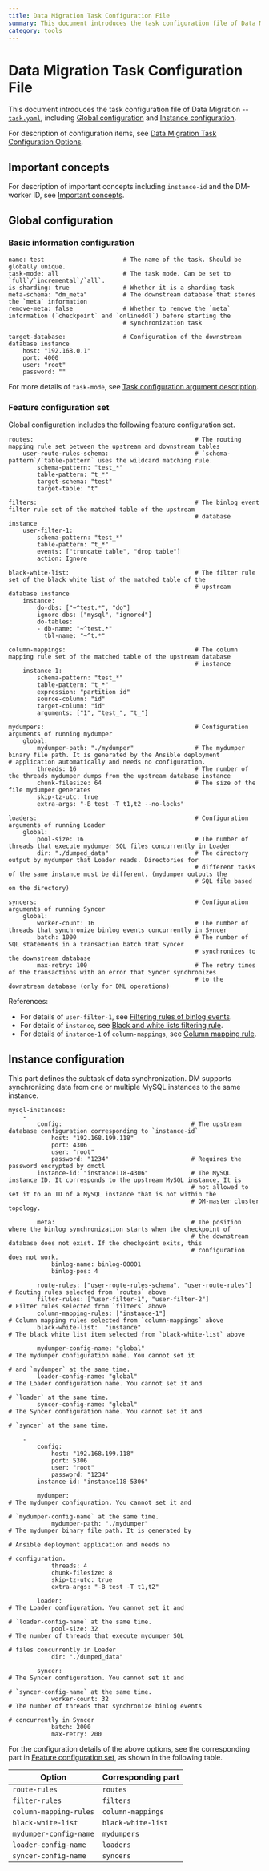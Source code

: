 ```yaml
---
title: Data Migration Task Configuration File
summary: This document introduces the task configuration file of Data Migration. 
category: tools
---
```


# Data Migration Task Configuration File

This document introduces the task configuration file of Data Migration --
[`task.yaml`](https://github.com/pingcap/tidb-tools/blob/docs/docs/dm/zh_CN/configuration/task.yaml), including [Global configuration](#global-configuration) and [Instance configuration](#instance-configuration).

For description of configuration items, see [Data Migration Task Configuration Options](../tools/dm-task-config-argument-description.md).

## Important concepts

For description of important concepts including `instance-id` and the DM-worker ID, see [Important concepts](../tools/dm-configuration-file-overview.md#important-concepts). 

## Global configuration

### Basic information configuration

```
name: test                      # The name of the task. Should be globally unique.
task-mode: all                  # The task mode. Can be set to `full`/`incremental`/`all`.
is-sharding: true               # Whether it is a sharding task
meta-schema: "dm_meta"          # The downstream database that stores the `meta` information
remove-meta: false              # Whether to remove the `meta` information (`checkpoint` and `onlineddl`) before starting the 
                                # synchronization task 

target-database:                # Configuration of the downstream database instance
    host: "192.168.0.1"
    port: 4000
    user: "root"
    password: ""
```

For more details of `task-mode`, see [Task configuration argument description](../tools/dm-task-config-argument-description.md).

### Feature configuration set

Global configuration includes the following feature configuration set.

```
routes:                                             # The routing mapping rule set between the upstream and downstream tables
    user-route-rules-schema:                        # `schema-pattern`/`table-pattern` uses the wildcard matching rule.
        schema-pattern: "test_*"                
        table-pattern: "t_*"
        target-schema: "test"
        target-table: "t"

filters:                                            # The binlog event filter rule set of the matched table of the upstream
                                                    # database instance
    user-filter-1:
        schema-pattern: "test_*"
        table-pattern: "t_*"
        events: ["truncate table", "drop table"]
        action: Ignore

black-white-list:                                   # The filter rule set of the black white list of the matched table of the 
                                                    # upstream database instance
    instance:                                  
        do-dbs: ["~^test.*", "do"]
        ignore-dbs: ["mysql", "ignored"]
        do-tables:
        - db-name: "~^test.*"
          tbl-name: "~^t.*"

column-mappings:                                    # The column mapping rule set of the matched table of the upstream database 
                                                    # instance
    instance-1:                                     
        schema-pattern: "test_*"
        table-pattern: "t_*"
        expression: "partition id"
        source-column: "id"
        target-column: "id"
        arguments: ["1", "test_", "t_"]

mydumpers:                                          # Configuration arguments of running mydumper
    global:
        mydumper-path: "./mydumper"                 # The mydumper binary file path. It is generated by the Ansible deployment                                                     # application automatically and needs no configuration.
        threads: 16                                 # The number of the threads mydumper dumps from the upstream database instance
        chunk-filesize: 64                          # The size of the file mydumper generates
        skip-tz-utc: true   						
        extra-args: "-B test -T t1,t2 --no-locks"

loaders:                                            # Configuration arguments of running Loader
    global:
        pool-size: 16                               # The number of threads that execute mydumper SQL files concurrently in Loader
        dir: "./dumped_data"                        # The directory output by mydumper that Loader reads. Directories for
                                                    # different tasks of the same instance must be different. (mydumper outputs the 
                                                    # SQL file based on the directory)

syncers:                                            # Configuration arguments of running Syncer
    global:
        worker-count: 16                            # The number of threads that synchronize binlog events concurrently in Syncer
        batch: 1000                                 # The number of SQL statements in a transaction batch that Syncer 
                                                    # synchronizes to the downstream database
        max-retry: 100                              # The retry times of the transactions with an error that Syncer synchronizes
                                                    # to the downstream database (only for DML operations)
```

References:

- For details of `user-filter-1`, see [Filtering rules of binlog events](../tools/dm-task-config-argument-description.md#filtering-rules-of-binlog-events).
- For details of `instance`, see [Black and white lists filtering rule](../tools/dm-task-config-argument-description.md#black-and-white-lists-filtering-rule).
- For details of `instance-1` of `column-mappings`, see [Column mapping rule](../tools/dm-task-config-argument-description.md#column-mapping-rule).

## Instance configuration

This part defines the subtask of data synchronization. DM supports synchronizing data from one or multiple MySQL instances to the same instance.

```
mysql-instances:
    -
        config:                                    # The upstream database configuration corresponding to `instance-id`
            host: "192.168.199.118"
            port: 4306
            user: "root"
            password: "1234"                       # Requires the password encrypted by dmctl
        instance-id: "instance118-4306"            # The MySQL instance ID. It corresponds to the upstream MySQL instance. It is 
                                                   # not allowed to set it to an ID of a MySQL instance that is not within the 
                                                   # DM-master cluster topology.

        meta:                                      # The position where the binlog synchronization starts when the checkpoint of 
                                                   # the downstream database does not exist. If the checkpoint exits, this 
                                                   # configuration does not work. 
            binlog-name: binlog-00001
            binlog-pos: 4

        route-rules: ["user-route-rules-schema", "user-route-rules"]       # Routing rules selected from `routes` above
        filter-rules: ["user-filter-1", "user-filter-2"]                   # Filter rules selected from `filters` above
        column-mapping-rules: ["instance-1"]                               # Column mapping rules selected from `column-mappings` above 
        black-white-list:  "instance"                                      # The black white list item selected from `black-white-list` above 

        mydumper-config-name: "global"                                     # The mydumper configuration name. You cannot set it 
                                                                           # and `mydumper` at the same time. 
        loader-config-name: "global"                                       # The Loader configuration name. You cannot set it and
                                                                           # `loader` at the same time.
        syncer-config-name: "global"                                       # The Syncer configuration name. You cannot set it and 
                                                                           # `syncer` at the same time.

    -
        config:
            host: "192.168.199.118"
            port: 5306
            user: "root"
            password: "1234"
        instance-id: "instance118-5306"

        mydumper:                                                          # The mydumper configuration. You cannot set it and 
                                                                           # `mydumper-config-name` at the same time.
            mydumper-path: "./mydumper"                                    # The mydumper binary file path. It is generated by 
                                                                           # Ansible deployment application and needs no 
                                                                           # configuration.
            threads: 4
            chunk-filesize: 8
            skip-tz-utc: true
            extra-args: "-B test -T t1,t2"
    
        loader:                                                            # The Loader configuration. You cannot set it and 
                                                                           # `loader-config-name` at the same time.
            pool-size: 32                                                  # The number of threads that execute mydumper SQL 
                                                                           # files concurrently in Loader
            dir: "./dumped_data"
    
        syncer:                                                            # The Syncer configuration. You cannot set it and 
                                                                           # `syncer-config-name` at the same time.
            worker-count: 32                                               # The number of threads that synchronize binlog events 
                                                                           # concurrently in Syncer
            batch: 2000
            max-retry: 200
```

For the configuration details of the above options, see the corresponding part in [Feature configuration set](#feature-configuration-set), as shown in the following table.

| Option | Corresponding part |
| ------ | ------------------ |
| `route-rules` | `routes` |
| `filter-rules` | `filters` |
| `column-mapping-rules` | `column-mappings` |
| `black-white-list` | `black-white-list` |
| `mydumper-config-name` | `mydumpers` |
| `loader-config-name` | `loaders` |
| `syncer-config-name` | `syncers`  |
